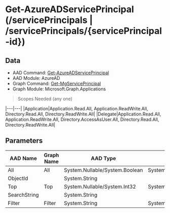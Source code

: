 # Get-AzureADServicePrincipal (/servicePrincipals | /servicePrincipals/{servicePrincipal-id})

## Data

+ AAD Command: [Get-AzureADServicePrincipal](https://docs.microsoft.com/en-us/powershell/module/AzureAD/Get-AzureADServicePrincipal)
+ AAD Module: AzureAD
+ Graph Command: [Get-MgServicePrincipal](https://docs.microsoft.com/en-us/powershell/module/Microsoft.Graph.Applications/Get-MgServicePrincipal)
+ Graph Module: Microsoft.Graph.Applications

> Scopes Needed (any one)

|---|---|
|Application|Application.Read.All, Application.ReadWrite.All, Directory.Read.All, Directory.ReadWrite.All|
|Delegate|Application.Read.All, Application.ReadWrite.All, Directory.AccessAsUser.All, Directory.Read.All, Directory.ReadWrite.All|

## Parameters

|AAD Name|Graph Name|AAD Type|Graph Type|Infos|
|---|---|---|---|---|
|All|All|System.Nullable/System.Boolean|System.Management.Automation.SwitchParameter||
|ObjectId||System.String|||
|Top|Top|System.Nullable/System.Int32|System.Int32||
|SearchString||System.String|||
|Filter|Filter|System.String|System.String||


